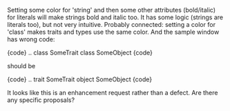 Setting some color for 'string' and then some other attributes (bold/italic) for literals will make strings bold and italic too. It has some logic (strings are literals too), but not very intuitive. 
Probably connected: setting a color for 'class' makes traits and types use the same color. And the sample window has wrong code:

{code}
..
class SomeTrait
class SomeObject
{code}

should be

{code}
..
trait SomeTrait
object SomeObject
{code}

It looks like this is an enhancement request rather than a defect. Are there any specific proposals?
